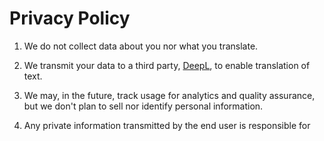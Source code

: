 # Privacy Policy

1. We do not collect data about you nor what you translate.

1. We transmit your data to a third party, [DeepL][1], to enable translation of text. 

1. We may, in the future, track usage for analytics and quality assurance, but we don't plan to sell nor identify personal information.

1. Any private information transmitted by the end user is responsible for 

[1]: https://www.deepl.com